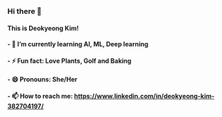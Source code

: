 ### Hi there 👋

<!--
**Happyduck93/Happyduck93** is a ✨ _special_ ✨ repository because its `README.md` (this file) appears on your GitHub profile.

Here are some ideas to get you started:

- 🔭 I’m currently working on ...
- 🌱 I’m currently learning ...
- 👯 I’m looking to collaborate on ...
- 🤔 I’m looking for help with ...
- 💬 Ask me about ...
- 📫 How to reach me: ...
- 😄 Pronouns: ...
- ⚡ Fun fact: ...
-->

#### This is Deokyeong Kim! 

#### - 🌱 I’m currently learning AI, ML, Deep learning
#### - ⚡ Fun fact: Love Plants, Golf and Baking
#### - 😄 Pronouns: She/Her
#### - 📫 How to reach me: https://www.linkedin.com/in/deokyeong-kim-382704197/

